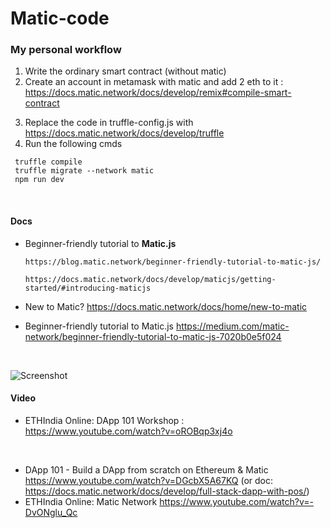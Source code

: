 # Matic-code

### My personal workflow

1. Write the ordinary smart contract (without matic)
2. Create an account in metamask with matic and add 2 eth to it :
   https://docs.matic.network/docs/develop/remix#compile-smart-contract

3) Replace the code in truffle-config.js with https://docs.matic.network/docs/develop/truffle
4) Run the following cmds

```
 truffle compile
 truffle migrate --network matic
 npm run dev
```

<br/>

#### Docs

- Beginner-friendly tutorial to **Matic.js**  
      
      https://blog.matic.network/beginner-friendly-tutorial-to-matic-js/
      
      https://docs.matic.network/docs/develop/maticjs/getting-started/#introducing-maticjs
      
- New to Matic?  https://docs.matic.network/docs/home/new-to-matic
- Beginner-friendly tutorial to Matic.js https://medium.com/matic-network/beginner-friendly-tutorial-to-matic-js-7020b0e5f024

<br/>

![Screenshot](https://user-images.githubusercontent.com/43414928/87798907-32a53d80-c86a-11ea-9ac2-9cfe54893165.png)


#### Video
- ETHIndia Online: DApp 101 Workshop : https://www.youtube.com/watch?v=oROBqp3xj4o

<br/>

- DApp 101 - Build a DApp from scratch on Ethereum & Matic https://www.youtube.com/watch?v=DGcbX5A67KQ (or doc: https://docs.matic.network/docs/develop/full-stack-dapp-with-pos/) 
- ETHIndia Online: Matic Network https://www.youtube.com/watch?v=-DvONglu_Qc
